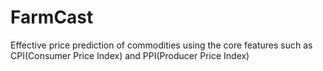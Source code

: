 # FarmCast
Effective price prediction of commodities using the core features such as CPI(Consumer Price Index) and PPI(Producer Price Index)
